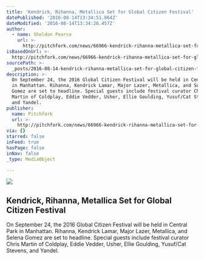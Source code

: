 ```yaml
---
title: 'Kendrick, Rihanna, Metallica Set for Global Citizen Festival'
datePublished: '2016-08-14T13:34:51.864Z'
dateModified: '2016-08-14T13:34:26.457Z'
author:
  - name: Sheldon Pearce
    url: >-
      http://pitchfork.com/news/66966-kendrick-rihanna-metallica-set-for-global-citizen-festival/
isBasedOnUrl: >-
  http://pitchfork.com/news/66966-kendrick-rihanna-metallica-set-for-global-citizen-festival/
sourcePath: >-
  _posts/2016-08-14-kendrick-rihanna-metallica-set-for-global-citizen-festival.md
description: >-
  On September 24, the 2016 Global Citizen Festival will be held in Central Park
  in Manhattan. Rihanna, Kendrick Lamar, Major Lazer, Metallica, and Selena
  Gomez are set to headline. Special guests include festival curator Chris
  Martin of Coldplay, Eddie Vedder, Usher, Ellie Goulding, Yusuf/Cat Stevens,
  and Yandel.
publisher:
  name: Pitchfork
  url: >-
    http://pitchfork.com/news/66966-kendrick-rihanna-metallica-set-for-global-citizen-festival/
via: {}
starred: false
inFeed: true
hasPage: false
inNav: false
_type: MediaObject

---
```

<article style=""><img src="http://cdn3.pitchfork.com/news/66966/314b9d18.jpg" /><h1>Kendrick, Rihanna, Metallica Set for Global Citizen Festival</h1><p>On September 24, the 2016 Global Citizen Festival will be held in Central Park in Manhattan. Rihanna, Kendrick Lamar, Major Lazer, Metallica, and Selena Gomez are set to headline. Special guests include festival curator Chris Martin of Coldplay, Eddie Vedder, Usher, Ellie Goulding, Yusuf/Cat Stevens, and Yandel.</p></article>